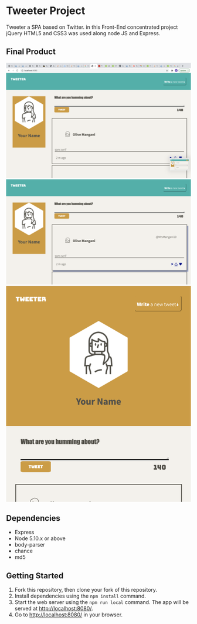 # Tweeter Project

Tweeter a SPA based on Twitter. in this Front-End concentrated project jQuery HTML5 and CSS3 was used along node JS and Express.

## Final Product

!["Desktop Display"](https://github.com/mohdtorabi/tweeter/blob/master/public/images/Screen%20Shot%202020-11-19%20at%203.52.04%20PM.png)
!["New Tweet section and Hovering"](https://github.com/mohdtorabi/tweeter/blob/master/public/images/Screen%20Shot%202020-11-19%20at%203.54.31%20PM.png)
!["Mobile Display"](https://github.com/mohdtorabi/tweeter/blob/master/public/images/Screen%20Shot%202020-11-19%20at%203.52.34%20PM.png)


## Dependencies

- Express
- Node 5.10.x or above
- body-parser
- chance
- md5

## Getting Started

1. Fork this repository, then clone your fork of this repository.
2. Install dependencies using the `npm install` command.
3. Start the web server using the `npm run local` command. The app will be served at <http://localhost:8080/>.
4. Go to <http://localhost:8080/> in your browser.
